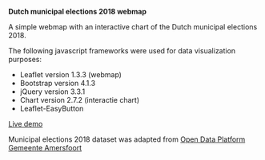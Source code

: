 **Dutch municipal elections 2018 webmap**

A simple webmap with an interactive chart of the Dutch municipal elections 2018.

The following javascript frameworks were used for data visualization purposes:
* Leaflet version 1.3.3 (webmap)             
* Bootstrap version 4.1.3  
* jQuery version 3.3.1  
* Chart version 2.7.2 (interactie chart)  
* Leaflet-EasyButton   

[Live demo](https://williamtjiong.github.io/elections_webmap/)

Municipal elections 2018 dataset was adapted from [Open Data Platform Gemeente Amersfoort](https://amersfoort.dataplatform.nl/) 

